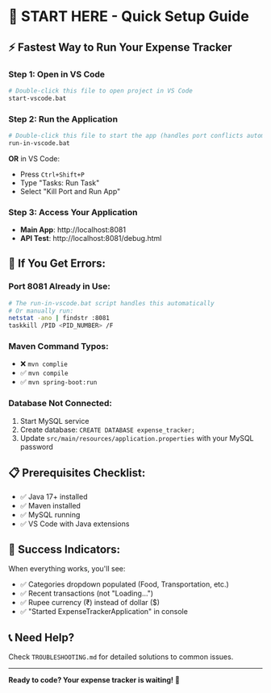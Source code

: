 # 🚀 START HERE - Quick Setup Guide

## ⚡ Fastest Way to Run Your Expense Tracker

### Step 1: Open in VS Code
```bash
# Double-click this file to open project in VS Code
start-vscode.bat
```

### Step 2: Run the Application
```bash
# Double-click this file to start the app (handles port conflicts automatically)
run-in-vscode.bat
```

**OR** in VS Code:
- Press `Ctrl+Shift+P`
- Type "Tasks: Run Task"
- Select "Kill Port and Run App"

### Step 3: Access Your Application
- **Main App**: http://localhost:8081
- **API Test**: http://localhost:8081/debug.html

## 🔧 If You Get Errors:

### Port 8081 Already in Use:
```bash
# The run-in-vscode.bat script handles this automatically
# Or manually run:
netstat -ano | findstr :8081
taskkill /PID <PID_NUMBER> /F
```

### Maven Command Typos:
- ❌ `mvn complie` 
- ✅ `mvn compile`
- ✅ `mvn spring-boot:run`

### Database Not Connected:
1. Start MySQL service
2. Create database: `CREATE DATABASE expense_tracker;`
3. Update `src/main/resources/application.properties` with your MySQL password

## 📋 Prerequisites Checklist:
- ✅ Java 17+ installed
- ✅ Maven installed  
- ✅ MySQL running
- ✅ VS Code with Java extensions

## 🎯 Success Indicators:
When everything works, you'll see:
- ✅ Categories dropdown populated (Food, Transportation, etc.)
- ✅ Recent transactions (not "Loading...")
- ✅ Rupee currency (₹) instead of dollar ($)
- ✅ "Started ExpenseTrackerApplication" in console

## 📞 Need Help?
Check `TROUBLESHOOTING.md` for detailed solutions to common issues.

---
**Ready to code? Your expense tracker is waiting! 🎊**